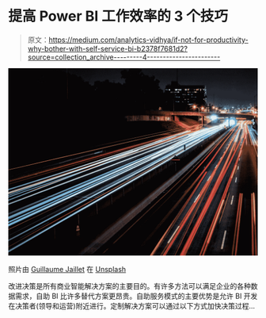 # 提高 Power BI 工作效率的 3 个技巧

> 原文：<https://medium.com/analytics-vidhya/if-not-for-productivity-why-bother-with-self-service-bi-b2378f7681d2?source=collection_archive---------4----------------------->

![](img/8443eb1036c720a7ee6842c9c8999f66.png)

照片由 [Guillaume Jaillet](https://unsplash.com/@i_am_g?utm_source=medium&utm_medium=referral) 在 [Unsplash](https://unsplash.com?utm_source=medium&utm_medium=referral)

改进决策是所有商业智能解决方案的主要目的。有许多方法可以满足企业的各种数据需求，自助 BI 比许多替代方案更昂贵。自助服务模式的主要优势是允许 BI 开发在决策者(领导和运营)附近进行。定制解决方案可以通过以下方式加快决策过程…
